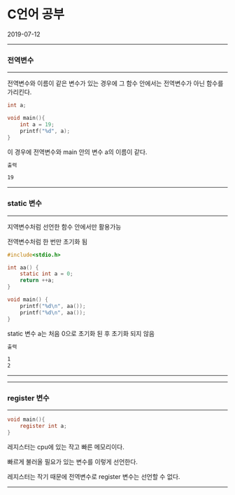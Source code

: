 # C언어 공부

2019-07-12

---

### 전역변수

---

전역변수와 이름이 같은 변수가 있는 경우에 그 함수 안에서는 전역변수가 아닌 함수를 가리킨다.

```c
int a;

void main(){
    int a = 19;
    printf("%d", a);
}
```

이 경우에 전역변수와 main 안의 변수 a의 이름이 같다.

```cmd
출력

19
```

---

### static 변수

---

지역변수처럼 선언한 함수 안에서만 활용가능

전역변수처럼 한 번만 초기화 됨

```c
#include<stdio.h>

int aa() {
	static int a = 0;
	return ++a;
}

void main() {
	printf("%d\n", aa());
	printf("%d\n", aa());
}
```

static 변수 a는 처음 0으로 초기화 된 후 초기화 되지 않음

````cmd
출력

1
2
````

---

---

### register 변수

---

```c
void main(){
    register int a;
}
```

레지스터는 cpu에 있는 작고 빠른 메모리이다.

빠르게 불러올 필요가 있는 변수를 이렇게 선언한다.

레지스터는 작기 때문에 전역변수로 register 변수는 선언할 수 없다.

---


